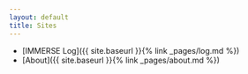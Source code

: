 ```yaml
---
layout: default
title: Sites
---
```


  * [IMMERSE Log]({{ site.baseurl }}{% link _pages/log.md %})
  * [About]({{ site.baseurl }}{% link _pages/about.md %})
  

